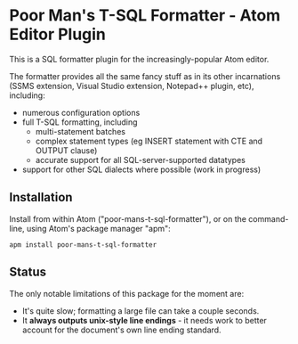 # Poor Man's T-SQL Formatter - Atom Editor Plugin

This is a SQL formatter plugin for the increasingly-popular Atom editor.

The formatter provides all the same fancy stuff as in its other incarnations (SSMS extension, Visual Studio extension, Notepad++ plugin, etc), including:

* numerous configuration options
* full T-SQL formatting, including
   * multi-statement batches
   * complex statement types (eg INSERT statement with CTE and OUTPUT clause)
   * accurate support for all SQL-server-supported datatypes
* support for other SQL dialects where possible (work in progress)

## Installation

Install from within Atom ("poor-mans-t-sql-formatter"), or on the command-line, using Atom's package manager "apm":

```
apm install poor-mans-t-sql-formatter
```

## Status

The only notable limitations of this package for the moment are:

* It's quite slow; formatting a large file can take a couple seconds.
* It **always outputs unix-style line endings** - it needs work to better account for the document's own line ending standard.


